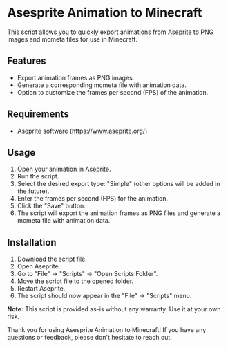 # Asesprite Animation to Minecraft

This script allows you to quickly export animations from Aseprite to PNG images and mcmeta files for use in Minecraft.

## Features
- Export animation frames as PNG images.
- Generate a corresponding mcmeta file with animation data.
- Option to customize the frames per second (FPS) of the animation.

## Requirements
- Aseprite software (https://www.aseprite.org/)

## Usage
1. Open your animation in Aseprite.
2. Run the script.
3. Select the desired export type: "Simple" (other options will be added in the future).
4. Enter the frames per second (FPS) for the animation.
5. Click the "Save" button.
6. The script will export the animation frames as PNG files and generate a mcmeta file with animation data.

## Installation
1. Download the script file.
2. Open Aseprite.
3. Go to "File" -> "Scripts" -> "Open Scripts Folder".
4. Move the script file to the opened folder.
5. Restart Aseprite.
6. The script should now appear in the "File" -> "Scripts" menu.

**Note:** This script is provided as-is without any warranty. Use it at your own risk.

Thank you for using Asesprite Animation to Minecraft! If you have any questions or feedback, please don't hesitate to reach out.
